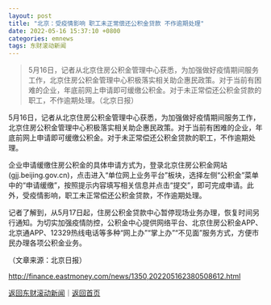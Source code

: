 ```yaml
---
layout: post
title: "北京：受疫情影响 职工未正常偿还公积金贷款 不作逾期处理"
date: 2022-05-16 15:37:10 +0800
categories: emnews
tags: 东财滚动新闻
---
```

> 5月16日，记者从北京住房公积金管理中心获悉，为加强做好疫情期间服务工作，北京住房公积金管理中心积极落实相关助企惠民政策。对于当前有困难的企业，年底前网上申请即可缓缴公积金。对于未正常偿还公积金贷款的职工，不作逾期处理。（北京日报）

<p>5月16日，记者从北京住房公积金管理中心获悉，为加强做好疫情期间服务工作，北京住房公积金管理中心积极落实相关助企惠民政策。对于当前有困难的企业，年底前网上申请即可缓缴公积金。对于未正常偿还公积金贷款的职工，不作逾期处理。</p>
 <p>企业申请缓缴住房公积金的具体申请方式为，登录北京住房公积金网站(gjj.beijing.gov.cn)，点击进入“单位网上业务平台”板块，选择左侧“公积金”菜单中的“申请缓缴”，按照提示内容填写相关信息并点击“提交”，即可完成申请。此外，受疫情影响，职工未正常偿还公积金贷款，不作逾期处理。</p>
 <p>记者了解到，从5月17日起，住房公积金贷款中心暂停现场业务办理，恢复时间另行通知。为切实加强疫情防控，公积金中心提供网络平台、北京住房公积金APP、北京通APP、12329热线电话等多种“网上办”“掌上办”“不见面”服务方式，方便市民办理各项公积金业务。</p><p class="em_media">（文章来源：北京日报）</p>

<http://finance.eastmoney.com/news/1350,202205162380508612.html>

[返回东财滚动新闻](//finews.withounder.com/emnews/)｜[返回首页](//finews.withounder.com/)